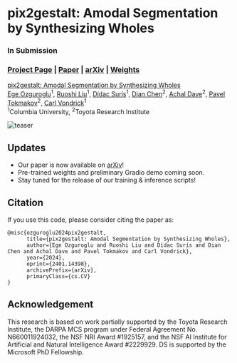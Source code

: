 # pix2gestalt: Amodal Segmentation by Synthesizing Wholes
### In Submission
### [Project Page](https://gestalt.cs.columbia.edu/)  | [Paper](https://arxiv.org/pdf/2401.14398.pdf) | [arXiv](https://arxiv.org/abs/2401.14398) | [Weights](https://huggingface.co/cvlab/pix2gestalt-weights)

[pix2gestalt: Amodal Segmentation by Synthesizing Wholes](https://gestalt.cs.columbia.edu/)  
 [Ege Ozguroglu](https://egeozguroglu.github.io/)<sup>1</sup>, [Ruoshi Liu](https://ruoshiliu.github.io/)<sup>1</sup>, [Dídac Surís](https://www.didacsuris.com/)<sup>1</sup>, [Dian Chen](https://scholar.google.com/citations?user=zdAyna8AAAAJ&hl=en)<sup>2</sup>, [Achal Dave](https://www.achaldave.com/)<sup>2</sup>, [Pavel Tokmakov](https://pvtokmakov.github.io/home/)<sup>2</sup>, [Carl Vondrick](https://www.cs.columbia.edu/~vondrick/)<sup>1</sup> <br>
 <sup>1</sup>Columbia University, <sup>2</sup>Toyota Research Institute


![teaser](./assets/teaser.gif "Teaser")

## Updates
- Our paper is now available on [arXiv](https://arxiv.org/abs/2401.14398)! 
- Pre-trained weights and preliminary Gradio demo coming soon.
- Stay tuned for the release of our training & inference scripts!

## Citation
If you use this code, please consider citing the paper as:
```
@misc{ozguroglu2024pix2gestalt,
      title={pix2gestalt: Amodal Segmentation by Synthesizing Wholes}, 
      author={Ege Ozguroglu and Ruoshi Liu and Dídac Surís and Dian Chen and Achal Dave and Pavel Tokmakov and Carl Vondrick},
      year={2024},
      eprint={2401.14398},
      archivePrefix={arXiv},
      primaryClass={cs.CV}
}
```

##  Acknowledgement
This research is based on work partially supported by the Toyota Research Institute, the DARPA MCS program under Federal Agreement No. N660011924032, the NSF NRI Award \#1925157, and the NSF AI Institute for Artificial and Natural Intelligence Award \#2229929. DS is supported by the Microsoft PhD Fellowship.
